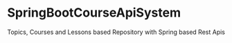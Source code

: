 # SpringBootCourseApiSystem
Topics, Courses and Lessons based Repository with Spring based Rest Apis
